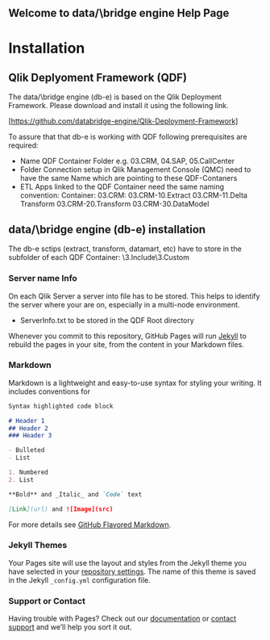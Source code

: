 ## Welcome to data/\bridge engine Help Page

# Installation
## Qlik Deplyoment Framework (QDF)

The data/\bridge engine (db-e) is based on the Qlik Deployment Framework.
Please download and install it using the following link.

[https://github.com/databridge-engine/Qlik-Deployment-Framework]

To assure that that db-e is working with QDF following prerequisites are required:
- Name QDF Container Folder e.g. 03.CRM, 04.SAP, 05.CallCenter
- Folder Connection setup in Qlik Management Console (QMC) need to have the same Name which are pointing to these QDF-Contaners
- ETL Apps linked to the QDF Container need the same naming convention:
    Container: 03.CRM:
      03.CRM-10.Extract
      03.CRM-11.Delta Transform
      03.CRM-20.Transform
      03.CRM-30.DataModel

## data/\bridge engine (db-e) installation

The db-e sctips (extract, transform, datamart, etc) have to store in the subfolder of each QDF Container: \3.Include\3.Custom

### Server name Info
On each Qlik Server a server into file has to be stored. This helps to identify the server where your are on, especially in a multi-node environment.

- ServerInfo.txt to be stored in the QDF Root directory


Whenever you commit to this repository, GitHub Pages will run [Jekyll](https://jekyllrb.com/) to rebuild the pages in your site, from the content in your Markdown files.

### Markdown

Markdown is a lightweight and easy-to-use syntax for styling your writing. It includes conventions for

```markdown
Syntax highlighted code block

# Header 1
## Header 2
### Header 3

- Bulleted
- List

1. Numbered
2. List

**Bold** and _Italic_ and `Code` text

[Link](url) and ![Image](src)
```

For more details see [GitHub Flavored Markdown](https://guides.github.com/features/mastering-markdown/).

### Jekyll Themes

Your Pages site will use the layout and styles from the Jekyll theme you have selected in your [repository settings](https://github.com/databridge-engine/help/settings). The name of this theme is saved in the Jekyll `_config.yml` configuration file.

### Support or Contact

Having trouble with Pages? Check out our [documentation](https://help.github.com/categories/github-pages-basics/) or [contact support](https://github.com/contact) and we’ll help you sort it out.
